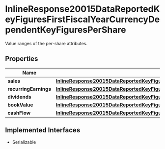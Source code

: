 

# InlineResponse20015DataReportedKeyFiguresFirstFiscalYearCurrencyDependentKeyFiguresPerShare

Value ranges of the per-share attributes.

## Properties

Name | Type | Description | Notes
------------ | ------------- | ------------- | -------------
**sales** | [**InlineResponse20015DataReportedKeyFiguresFirstFiscalYearCurrencyDependentKeyFiguresPerShareSales**](InlineResponse20015DataReportedKeyFiguresFirstFiscalYearCurrencyDependentKeyFiguresPerShareSales.md) |  |  [optional]
**recurringEarnings** | [**InlineResponse20015DataReportedKeyFiguresFirstFiscalYearCurrencyDependentKeyFiguresPerShareRecurringEarnings**](InlineResponse20015DataReportedKeyFiguresFirstFiscalYearCurrencyDependentKeyFiguresPerShareRecurringEarnings.md) |  |  [optional]
**dividends** | [**InlineResponse20015DataReportedKeyFiguresFirstFiscalYearCurrencyDependentKeyFiguresPerShareDividends**](InlineResponse20015DataReportedKeyFiguresFirstFiscalYearCurrencyDependentKeyFiguresPerShareDividends.md) |  |  [optional]
**bookValue** | [**InlineResponse20015DataReportedKeyFiguresFirstFiscalYearCurrencyDependentKeyFiguresPerShareBookValue**](InlineResponse20015DataReportedKeyFiguresFirstFiscalYearCurrencyDependentKeyFiguresPerShareBookValue.md) |  |  [optional]
**cashFlow** | [**InlineResponse20015DataReportedKeyFiguresFirstFiscalYearCurrencyDependentKeyFiguresPerShareCashFlow**](InlineResponse20015DataReportedKeyFiguresFirstFiscalYearCurrencyDependentKeyFiguresPerShareCashFlow.md) |  |  [optional]


## Implemented Interfaces

* Serializable


